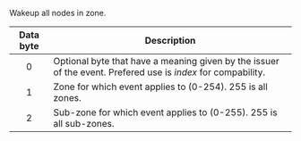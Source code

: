 Wakeup all nodes in zone. 

 | Data byte | Description                                                         | 
 | :---------: | -----------                                                         | 
 | 0         | Optional byte that have a meaning given by the issuer of the event. Prefered use is _index_ for compability. | 
 | 1         | Zone for which event applies to (0-254). 255 is all zones.          | 
 | 2         | Sub-zone for which event applies to (0-255). 255 is all sub-zones.  | 

